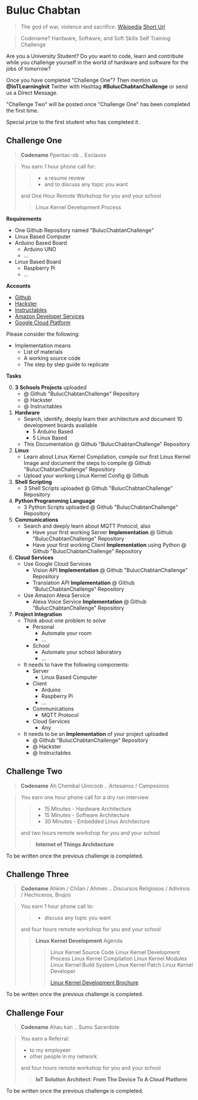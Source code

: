 # Buluc Chabtan

> The god of war, violence and sacrifice. [Wikipedia](https://en.wikipedia.org/wiki/List_of_Maya_gods_and_supernatural_beings) [Short Url](https://goo.gl/EaHYCN)

> Codename? Hardware, Software, and Soft Skills Self Training Challenge

Are you a University Student? Do you want to code, learn and contribute while you challenge yourself in the world of hardware and software for the jobs of tomorrow?

Once you have completed "Challenge One"? Then mention us __@IoTLearningInit__ Twitter with Hashtag __#BulucChabtanChallenge__ or send us a Direct Message.

"Challenge Two" will be posted once "Challenge One" has been completed the first time.

Special prize to the first student who has completed it.

## Challenge One

> __Codename__ Ppentac-ob .. Esclavos

> You earn 1 hour phone call for:
> > - a resume review
> > - and to discuss any topic you want
>
> and One Hour Remote Workshop for you and your school
> > Linux Kernel Development Process

__Requirements__

- One Github Repository named "BulucChabtanChallenge"
- Linux Based Computer
- Arduino Based Board
  - Arduino UNO
  - ...
- Linux Based Board
  - Raspberry Pi
  - ...

__Accounts__

- [Github](https://github.com/)
- [Hackster](https://www.hackster.io/)
- [Instructables](http://www.instructables.com/)
- [Amazon Developer Services](https://developer.amazon.com/)
- [Google Cloud Platform](https://cloud.google.com/)

Please consider the following:

- Implementation means
  - List of materials
  - A working source code
  - The step by step guide to replicate

__Tasks__

0. __3 Schools Projects__ uploaded
   - @ Github "BulucChabtanChallenge" Repository
   - @ Hackster
   - @ Instructables
1. __Hardware__
   - Search, identify, deeply learn their architecture and document 10 development boards available
     - 5 Arduino Based
     - 5 Linux Based
   - This Documentation @ Github "BulucChabtanChallenge" Repository
2. __Linux__
   - Learn about Linux Kernel Compilation, compile our first Linux Kernel Image and document the steps to compile @ Github "BulucChabtanChallenge" Repository
   - Upload your working Linux Kernel Config @ Github
3. __Shell Scripting__
   - 3 Shell Scripts uploaded @ Github "BulucChabtanChallenge" Repository
4. __Python Programming Language__
   - 3 Python Scripts uploaded @ Github "BulucChabtanChallenge" Repository
5. __Communications__
   - Search and deeply learn about MQTT Protocol, also
     - Have your first working Server __Implementation__ @ Github "BulucChabtanChallenge" Repository
     - Have your first working Client __Implementation__ using Python @ Github "BulucChabtanChallenge" Repository
6. __Cloud Services__
   - Use Google Cloud Services
     - Vision API __Implementation__ @ Github "BulucChabtanChallenge" Repository
     - Translation API __Implementation__ @ Github "BulucChabtanChallenge" Repository
   - Use Amazon Alexa Service
     - Alexa Voice Service __Implementation__ @ Github "BulucChabtanChallenge" Repository
7. __Project Integration__
   - Think about one problem to solve
     - Personal
       - Automate your room
       - ...
     - School
       - Automate your school laboratory
       - ...
   - It needs to have the following components:
     - Server
       - Linux Based Computer
     - Client
       - Arduino
       - Raspberry Pi
       - ...
     - Communications
       - MQTT Protocol
     - Cloud Services
       - Any
   - It needs to be an __Implementation__ of your project uploaded
     - @ Github "BulucChabtanChallenge" Repository
     - @ Hackster
     - @ Instructables

## Challenge Two

> __Codename__ Ah Chembal Uinicoob .. Artesanos / Campesinos

> You earn one hour phone call for a dry run interview
> > - 15 Minutes - Hardware Architecture
> > - 15 Minutes - Software Architecture
> > - 30 Minutes - Embedded Linux Architecture
>
> and two hours remote workshop for you and your school
> >  __Internet of Things Architecture__

To be written once the previous challenge is completed.

## Challenge Three

> __Codename__ Ahkim / Chilan / Ahmen .. Discursos Religiosos / Adivinos / Hechiceros, Brujos

> You earn 1 hour phone call to:
> > - discuss any topic you want
>
> and four hours remote workshop for you and your school
> > __Linux Kernel Development__
> > Agenda
> > > Linux Kernel Source Code
> > > Linux Kernel Development Process
> > > Linux Kernel Compilation
> > > Linux Kernel Modules
> > > Linux Kernel Build System
> > > Linux Kernel Patch
> > > Linux Kernel Developer
> > > 
> > > [Linux Kernel Development Brochure](https://goo.gl/AzK8Q2)

To be written once the previous challenge is completed.

## Challenge Four

> __Codename__ Ahau kan .. Sumo Sacerdote

> You earn a Referral:
> - to my employeer
> - other people in my network
> 
> and four hours remote workshop for you and your school
> > __IoT Solution Architect: From The Device To A Cloud Platform__

To be written once the previous challenge is completed.
